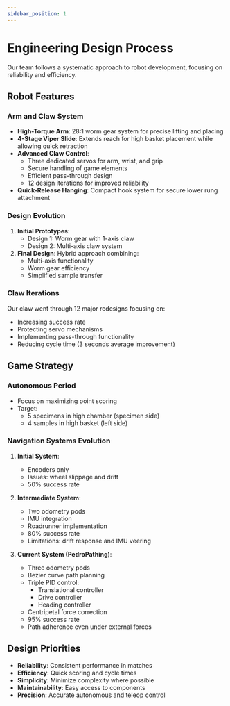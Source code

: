 ```yaml
---
sidebar_position: 1
---
```


# Engineering Design Process

Our team follows a systematic approach to robot development, focusing on reliability and efficiency.

## Robot Features

### Arm and Claw System
- **High-Torque Arm**: 28:1 worm gear system for precise lifting and placing
- **4-Stage Viper Slide**: Extends reach for high basket placement while allowing quick retraction
- **Advanced Claw Control**: 
  - Three dedicated servos for arm, wrist, and grip
  - Secure handling of game elements
  - Efficient pass-through design
  - 12 design iterations for improved reliability
- **Quick-Release Hanging**: Compact hook system for secure lower rung attachment

### Design Evolution
1. **Initial Prototypes**:
   - Design 1: Worm gear with 1-axis claw
   - Design 2: Multi-axis claw system
2. **Final Design**: Hybrid approach combining:
   - Multi-axis functionality
   - Worm gear efficiency
   - Simplified sample transfer

### Claw Iterations
Our claw went through 12 major redesigns focusing on:
- Increasing success rate
- Protecting servo mechanisms
- Implementing pass-through functionality
- Reducing cycle time (3 seconds average improvement)

## Game Strategy

### Autonomous Period
- Focus on maximizing point scoring
- Target: 
  - 5 specimens in high chamber (specimen side)
  - 4 samples in high basket (left side)

### Navigation Systems Evolution
1. **Initial System**:
   - Encoders only
   - Issues: wheel slippage and drift
   - 50% success rate

2. **Intermediate System**:
   - Two odometry pods
   - IMU integration
   - Roadrunner implementation
   - 80% success rate
   - Limitations: drift response and IMU veering

3. **Current System (PedroPathing)**:
   - Three odometry pods
   - Bezier curve path planning
   - Triple PID control:
     - Translational controller
     - Drive controller
     - Heading controller
   - Centripetal force correction
   - 95% success rate
   - Path adherence even under external forces

## Design Priorities
- **Reliability**: Consistent performance in matches
- **Efficiency**: Quick scoring and cycle times
- **Simplicity**: Minimize complexity where possible
- **Maintainability**: Easy access to components
- **Precision**: Accurate autonomous and teleop control 